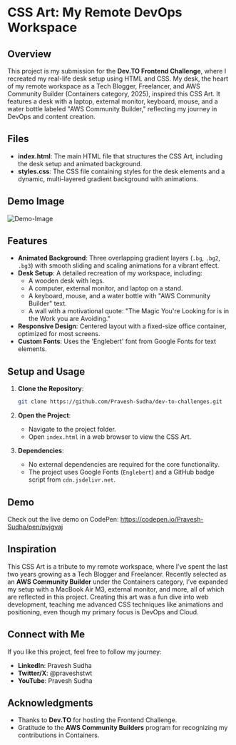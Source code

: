 # CSS Art: My Remote DevOps Workspace

## Overview

This project is my submission for the **Dev.TO Frontend Challenge**, where I recreated my real-life desk setup using HTML and CSS. My desk, the heart of my remote workspace as a Tech Blogger, Freelancer, and AWS Community Builder (Containers category, 2025), inspired this CSS Art. It features a desk with a laptop, external monitor, keyboard, mouse, and a water bottle labeled "AWS Community Builder," reflecting my journey in DevOps and content creation.

## Files

- **index.html**: The main HTML file that structures the CSS Art, including the desk setup and animated background.
- **styles.css**: The CSS file containing styles for the desk elements and a dynamic, multi-layered gradient background with animations.

## Demo Image

![Demo-Image](<Screenshot 2025-07-19 at 12.16.42 PM.png>)

## Features

- **Animated Background**: Three overlapping gradient layers (`.bg`, `.bg2`, `.bg3`) with smooth sliding and scaling animations for a vibrant effect.
- **Desk Setup**: A detailed recreation of my workspace, including:
  - A wooden desk with legs.
  - A computer, external monitor, and laptop on a stand.
  - A keyboard, mouse, and a water bottle with "AWS Community Builder" text.
  - A wall with a motivational quote: "The Magic You're Looking for is in the Work you are Avoiding."
- **Responsive Design**: Centered layout with a fixed-size office container, optimized for most screens.
- **Custom Fonts**: Uses the 'Englebert' font from Google Fonts for text elements.

## Setup and Usage

1. **Clone the Repository**:

   ```bash
   git clone https://github.com/Pravesh-Sudha/dev-to-challenges.git
   ```
2. **Open the Project**:
   - Navigate to the project folder.
   - Open `index.html` in a web browser to view the CSS Art.
3. **Dependencies**:
   - No external dependencies are required for the core functionality.
   - The project uses Google Fonts (`Englebert`) and a GitHub badge script from `cdn.jsdelivr.net`.

## Demo

Check out the live demo on CodePen: https://codepen.io/Pravesh-Sudha/pen/pvjgvaj

## Inspiration

This CSS Art is a tribute to my remote workspace, where I’ve spent the last two years growing as a Tech Blogger and Freelancer. Recently selected as an **AWS Community Builder** under the Containers category, I’ve expanded my setup with a MacBook Air M3, external monitor, and more, all of which are reflected in this project. Creating this art was a fun dive into web development, teaching me advanced CSS techniques like animations and positioning, even though my primary focus is DevOps and Cloud.

## Connect with Me

If you like this project, feel free to follow my journey:

- **LinkedIn**: Pravesh Sudha
- **Twitter/X**: @praveshstwt
- **YouTube**: Pravesh Sudha

## Acknowledgments

- Thanks to **Dev.TO** for hosting the Frontend Challenge.
- Gratitude to the **AWS Community Builders** program for recognizing my contributions in Containers.